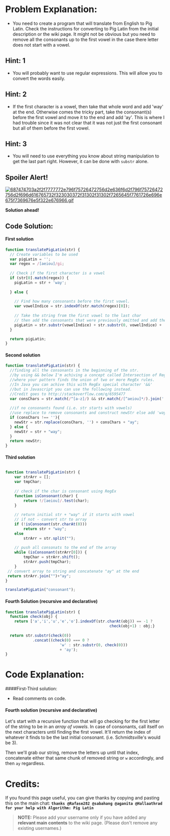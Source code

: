 # Problem Explanation:
- You need to create a program that will translate from English to Pig Latin. Check the instructions for converting to Pig Latin from the initial description or the wiki page. It might not be obvious but you need to remove all the consonants up to the first vowel in the case there letter does not start with a vowel.

## Hint: 1
- You will probably want to use regular expressions. This will allow you to convert the words easily.

## Hint: 2
- If the first character is a vowel, then take that whole word and add 'way' at the end. Otherwise comes the tricky part, take the consonant(s) before the first vowel and move it to the end and add 'ay'. This is where I had trouble since it was not clear that it was not just the first consonant but all of them before the first vowel.

## Hint: 3
- You will need to use everything you know about string manipulation to get the last part right. However, it can be done with `substr` alone.

## Spoiler Alert!
[![687474703a2f2f7777772e796f75726472756d2e636f6d2f796f75726472756d2f696d616765732f323030372f31302f31302f7265645f7761726e696e675f7369676e5f322e676966.gif](https://files.gitter.im/FreeCodeCamp/Wiki/nlOm/thumb/687474703a2f2f7777772e796f75726472756d2e636f6d2f796f75726472756d2f696d616765732f323030372f31302f31302f7265645f7761726e696e675f7369676e5f322e676966.gif)](https://files.gitter.im/FreeCodeCamp/Wiki/nlOm/687474703a2f2f7777772e796f75726472756d2e636f6d2f796f75726472756d2f696d616765732f323030372f31302f31302f7265645f7761726e696e675f7369676e5f322e676966.gif)

**Solution ahead!**

## Code Solution:

#### First solution
```js
function translatePigLatin(str) {
  // Create variables to be used
  var pigLatin = '';
  var regex = /[aeiou]/gi;
  
  // Check if the first character is a vowel
  if (str[0].match(regex)) {
    pigLatin = str + 'way';
  
  } else {
    
    // Find how many consonants before the first vowel.
    var vowelIndice = str.indexOf(str.match(regex)[0]);
    
    // Take the string from the first vowel to the last char
    // then add the consonants that were previously omitted and add the ending.
    pigLatin = str.substr(vowelIndice) + str.substr(0, vowelIndice) + 'ay';
  }

  return pigLatin;
}
```

#### Second solution
```js
function translatePigLatin(str) {
  //finding all the consonants in the beginning of the str. 
  //by using && below I'm achiving a concept called Intersection of Regular Expressions
  //where your pattern finds the union of two or more RegEx rules. 
  //In Java you can achive this with RegEx special character '&&' 
  //but in Javascript you can use the following instead. 
  //Credit goes to http://stackoverflow.com/q/6595477
  var consChars = str.match(/^[a-z]/) && str.match(/[^aeiou]*/).join('');
  
  //if no consonants found (i.e. str starts with vowels)
  //use replace to remove consonants and construct newStr else add 'way' in the end
  if (consChars !== ''){
    newStr = str.replace(consChars, '') + consChars + "ay";
  } else {
    newStr = str + "way";
  }
  return newStr;
}
```

#### Third solution
```js

function translatePigLatin(str) {
    var strArr = [];
    var tmpChar;
    
    // check if the char is consonant using RegEx
    function isConsonant(char) {
        return !/[aeiou]/.test(char);
    }
    
    // return initial str + "way" if it starts with vowel 
    // if not - convert str to array
    if (!isConsonant(str.charAt(0)))
        return str + "way";
    else 
        strArr = str.split("");
        
    // push all consonats to the end of the array
    while (isConsonant(strArr[0])) {
        tmpChar = strArr.shift();
        strArr.push(tmpChar);
    }
 // convert array to string and concatenate "ay" at the end  
 return strArr.join("")+"ay";
}

translatePigLatin("consonant");
```
#### Fourth Solution (recursive and declarative)
```js
function translatePigLatin(str) {
  function check(obj) {
  	return ['a','i','u','e','o'].indexOf(str.charAt(obj)) == -1 ?
      										  check(obj+1) : obj;}
      										  
  return str.substr(check(0))
            .concat((check(0) === 0 ? 
                        'w' : str.substr(0, check(0))) 
                        + 'ay');
}
```

# Code Explanation:
####First-Third solution:
- Read comments on code.

#### Fourth solution (recursive and declarative)
Let's start with a recursive function that will go checking for the first letter of the string to be in an *array of vowels*. In case of consonants, call itself on the next characters until finding the first vowel. It'll return the index of whatever it finds to be the last initial consonant. (i.e. Schmidtsville's would be 3).

Then we'll grab our string, remove the letters up until that index, concatenate either that same chunk of removed string or `w` accordingly, and then `ay` regardless.

# Credits:
If you found this page useful, you can give thanks by copying and pasting this on the main chat:  **`thanks @Rafase282 @sabahang @aganita @Hallaathrad for your help with Algorithm: Pig Latin`**

> **NOTE:** Please add your username only if you have added any **relevant main contents** to the wiki page. (Please don't remove any existing usernames.)
